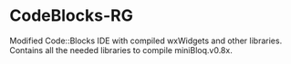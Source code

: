 # CodeBlocks-RG
Modified Code::Blocks IDE with compiled wxWidgets and other libraries.
Contains all the needed libraries to compile miniBloq.v0.8x.
